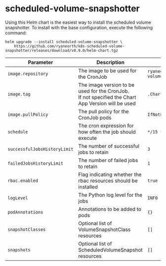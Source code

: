 # scheduled-volume-snapshotter

Using this Helm chart is the easiest way to install the scheduled volume snapshotter. To install with the base configuration, execute the following command:

```
helm upgrade --install scheduled-volume-snapshotter \
	https://github.com/ryaneorth/k8s-scheduled-volume-snapshotter/releases/download/v0.9.0/helm-chart.tgz
```


| Parameter                     | Description                                                                                            | Default                                  |
| ----------------------------- | -------------------------------------------------------------------------------------------------------| ---------------------------------------- |
| `image.repository`            | The image to be used for the CronJob                                                                   | `ryaneorth/scheduled-volume-snapshotter` |
| `image.tag`                   | The image version to be used for the CronJob. <br> If not specified the Chart App Version will be used | `.Chart.AppVersion`                      |
| `image.pullPolicy`            | The pull policy for the CronJob pods                                                                   | `IfNotPresent`                           |
| `schedule`                    | The cron expression for how often the job should execute                                               | `*/15 * * * *`                           |
| `successfulJobsHistoryLimit`  | The number of successful jobs to retain                                                                | `3`                                      |
| `failedJobsHistoryLimit`      | The number of failed jobs to retain                                                                    | `1`                                      |
| `rbac.enabled`                | Flag indicating whether the rbac resources should be installed                                         | `true`                                   |
| `logLevel`                    | The Python log level for the jobs                                                                      | `INFO`                                   |
| `podAnnotations`              | Annotations to be added to pods                                                                        | `{}`                                     |
| `snapshotClasses`             | Optional list of VolumeSnapshotClass resources                                                         | `[]`                                     |
| `snapshots`                   | Optional list of ScheduledVolumeSnapshot resources                                                     | `[]`                                     |
